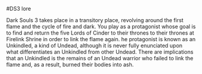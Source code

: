 #DS3 lore

Dark Souls 3 takes place in a transitory place, revolving around the first flame and the cycle of fire and dark.
You play as a protagonist whose goal is to find and return the five Lords of Cinder to their thrones to
 their thrones at Firelink Shrine in order to link the flame again. he protagonist is known as an Unkindled,
a kind of Undead, although it is never fully enunciated upon what differentiates an Unkindled from other Undead. 
There are implications that an Unkindled is the remains of an Undead warrior who failed to link the flame and, 
as a result, burned their bodies into ash.

